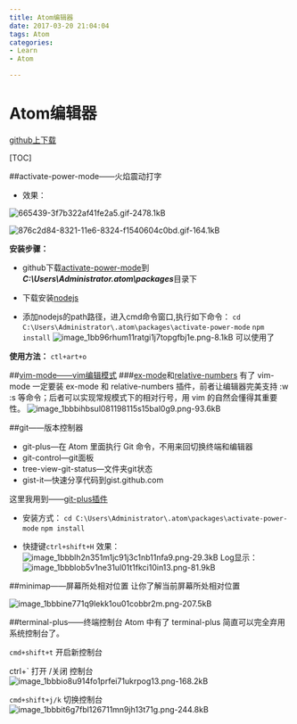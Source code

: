 ```yaml
---
title: Atom编辑器
date: 2017-03-20 21:04:04
tags: Atom
categories: 
- Learn
- Atom

---
```


# Atom编辑器
[github上下载](https://github.com/atom/atom)

[TOC]

##activate-power-mode——火焰震动打字

* 效果：

![665439-3f7b322af41fe2a5.gif-2478.1kB][1]

![876c2d84-8321-11e6-8324-f1540604c0bd.gif-164.1kB][2]

**安装步骤：**

* github下载[activate-power-mode](https://github.com/JoelBesada/activate-power-mode)到***C:\Users\Administrator\.atom\packages***目录下

* 下载安装[nodejs](https://nodejs.org/en/)

* 添加nodejs的path路径，进入cmd命令窗口,执行如下命令：
`cd C:\Users\Administrator\.atom\packages\activate-power-mode`
`npm install`
![image_1bb96rhum11ratgi1j7topgfbj1e.png-8.1kB][3]
可以使用了

**使用方法：**
    `ctl+art+o`


##[vim-mode——vim编辑模式](https://atom.io/packages/vim-mode)
###[ex-mode](https://atom.io/packages/ex-mode)和[relative-numbers](https://atom.io/packages/ex-mode)
有了 vim-mode 一定要装 ex-mode 和 relative-numbers 插件，前者让编辑器完美支持 :w :s 等命令；后者可以实现常规模式下的相对行号，用 vim 的自然会懂得其重要性。
![image_1bbbihbsul081198115s15bal0g9.png-93.6kB][4]

##git——版本控制器
* git-plus—在 Atom 里面执行 Git 命令，不用来回切换终端和编辑器 
* git-control—git面板 
* tree-view-git-status—文件夹git状态 
* gist-it—快速分享代码到gist.github.com 

这里我用到——[git-plus插件](https://atom.io/packages/git-plus)

* 安装方式：
`cd C:\Users\Administrator\.atom\packages\activate-power-mode`
`npm install`

* 快捷键`ctrl+shift+H` 效果：
![image_1bbblh2n351m1jc91j3c1nb11nfa9.png-29.3kB][5]
Log显示：
![image_1bbblob5v1ne31ul01t1fkci10in13.png-81.9kB][7]



##minimap——屏幕所处相对位置
让你了解当前屏幕所处相对位置

![image_1bbbine771q9lekk1ou01cobbr2m.png-207.5kB][6]



##terminal-plus——终端控制台
Atom 中有了 terminal-plus 简直可以完全弃用系统控制台了。

`cmd+shift+t` 开启新控制台

ctrl+`      打开 /关闭 控制台
![image_1bbbio8u914fo1prfei71ukrpog13.png-168.2kB][8]

`cmd+shift+j/k` 切换控制台
![image_1bbbit6g7fbl126711mn9jh13t71g.png-244.8kB][9]


  [1]: http://static.zybuluo.com/RedFalsh/ekxo5t9n60tbh1vkxivyabd5/665439-3f7b322af41fe2a5.gif
  [2]: http://static.zybuluo.com/RedFalsh/fvdqam27ev550l64e1yw1e5e/876c2d84-8321-11e6-8324-f1540604c0bd.gif
  [3]: http://static.zybuluo.com/RedFalsh/69ncj30kezzinu4y16jm7yw3/image_1bb96rhum11ratgi1j7topgfbj1e.png
  [4]: http://static.zybuluo.com/RedFalsh/rdbnmhzewudlib0rszeemjil/image_1bbbihbsul081198115s15bal0g9.png
  [5]: http://static.zybuluo.com/RedFalsh/jng3t9shaorrnw3sky2jnq1j/image_1bbblh2n351m1jc91j3c1nb11nfa9.png
  [6]: http://static.zybuluo.com/RedFalsh/7ezo5s01cns21h0jvzts4sxo/image_1bbbine771q9lekk1ou01cobbr2m.png
  [7]: http://static.zybuluo.com/RedFalsh/aqa27dv47x7zlby1k0yqsjaj/image_1bbblob5v1ne31ul01t1fkci10in13.png
  [8]: http://static.zybuluo.com/RedFalsh/mgev5prafbblgw0hms7kzw8e/image_1bbbio8u914fo1prfei71ukrpog13.png
  [9]: http://static.zybuluo.com/RedFalsh/huajoc0d02l8qs501vrgew99/image_1bbbit6g7fbl126711mn9jh13t71g.png

